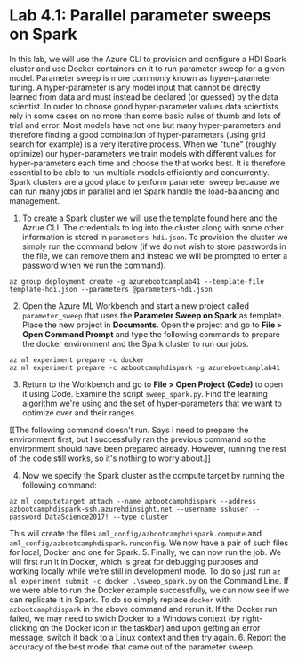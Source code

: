 # Lab 4.1: Parallel parameter sweeps on Spark

In this lab, we will use the Azure CLI to provision and configure a HDI Spark cluster and use Docker containers on it to run parameter sweep for a given model. Parameter sweep is more commonly known as hyper-parameter tuning. A hyper-parameter is any model input that cannot be directly learned from data and must instead be declared (or guessed) by the data scientist. In order to choose good hyper-parameter values data scientists rely in some cases on no more than some basic rules of thumb and lots of trial and error. Most models have not one but many hyper-parameters and therefore finding a good combination of hyper-parameters (using grid search for example) is a very iterative process. When we "tune" (roughly optimize) our hyper-parameters we train models with different values for hyper-parameters each time and choose the that works best. It is therefore essential to be able to run multiple models efficiently and concurrently. Spark clusters are a good place to perform parameter sweep because we can run many jobs in parallel and let Spark handle the load-balancing and management.

1. To create a Spark cluster we will use the template found [here](https://portal.azure.com/#create/Microsoft.Template/uri/https%3A%2F%2Fraw.githubusercontent.com%2FAzure%2Fazure-quickstart-templates%2Fmaster%2F101-hdinsight-spark-linux%2Fazuredeploy.json) and the Azrue CLI. The credentials to log into the cluster along with some other information is stored in `parameters-hdi.json`. To provision the cluster we simply run the command below (if we do not wish to store passwords in the file, we can remove them and instead we will be prompted to enter a password when we run the command).

```
az group deployment create -g azurebootcamplab41 --template-file template-hdi.json --parameters @parameters-hdi.json
```

2. Open the Azure ML Workbench and start a new project called `parameter_sweep` that uses the **Parameter Sweep on Spark** as template. Place the new project in **Documents**. Open the project and go to **File > Open Command Prompt** and type the following commands to prepare the docker environment and the Spark cluster to run our jobs.
```
az ml experiment prepare -c docker
az ml experiment prepare -c azbootcamphdispark -g azurebootcamplab41
```
3. Return to the Workbench and go to **File > Open Project (Code)** to open it using Code. Examine the script `sweep_spark.py`. Find the learning algorithm we're using and the set of hyper-parameters that we want to optimize over and their ranges.

[[The following command doesn't run. Says I need to prepare the environment first, but I successfully ran the previous command so the environment should have been prepared already. However, running the rest of the code still works, so it's nothing to worry about.]]

4. Now we specify the Spark cluster as the compute target by running the following command:
```
az ml computetarget attach --name azbootcamphdispark --address azbootcamphdispark-ssh.azurehdinsight.net --username sshuser --password DataScience2017! --type cluster
```
This will create the files `aml_config/azbootcamphdispark.compute` and `aml_config/azbootcamphdispark.runconfig`. We now have a pair of such files for local, Docker and one for Spark.
5. Finally, we can now run the job. We will first run it in Docker, which is great for debugging purposes and working locally while we're still in development mode. To do so just run `az ml experiment submit -c docker .\sweep_spark.py` on the Command Line. If we were able to run the Docker example successfully, we can now see if we can replicate it in Spark. To do so simply replace `docker` with `azbootcamphdispark` in the above command and rerun it. If the Docker run failed, we may need to swich Docker to a Windows context (by right-clicking on the Docker icon in the taskbar) and upon getting an error message, switch it back to a Linux context and then try again.
6. Report the accuracy of the best model that came out of the parameter sweep.
